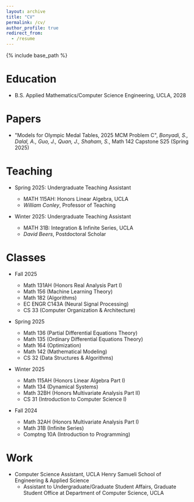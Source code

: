 ```yaml
---
layout: archive
title: "CV"
permalink: /cv/
author_profile: true
redirect_from:
  - /resume
---
```


{% include base_path %}

Education
======
* B.S. Applied Mathematics/Computer Science Engineering, UCLA, 2028

Papers
======
* "Models for Olympic Medal Tables, 2025 MCM Problem C", *Bonyadi, S., Dalal, A., Guo, J., Quan, J., Shaham, S.*, Math 142 Capstone S25 (Spring 2025)

Teaching
======
* Spring 2025: Undergraduate Teaching Assistant
  * MATH 115AH: Honors Linear Algebra, UCLA
  * *William Conley*, Professor of Teaching

* Winter 2025: Undergraduate Teaching Assistant
  * MATH 31B: Integration & Infinite Series, UCLA
  * *David Beers*, Postdoctoral Scholar
 
Classes
======
* Fall 2025
  * Math 131AH (Honors Real Analysis Part I)
  * Math 156 (Machine Learning Theory)
  * Math 182 (Algorithms)
  * EC ENGR C143A (Neural Signal Processing)
  * CS 33 (Computer Organization & Architecture)
  
* Spring 2025
  * Math 136 (Partial Differential Equations Theory)
  * Math 135 (Ordinary Differential Equations Theory)
  * Math 164 (Optimization)
  * Math 142 (Mathematical Modeling)
  * CS 32 (Data Structures & Algorithms)

* Winter 2025
  * Math 115AH (Honors Linear Algebra Part I)
  * Math 134 (Dynamical Systems)
  * Math 32BH (Honors Multivariate Analysis Part II)
  * CS 31 (Introduction to Computer Science I)
  
* Fall 2024
  * Math 32AH (Honors Multivariate Analysis Part I)
  * Math 31B (Infinite Series)
  * Comptng 10A (Introduction to Programming)

Work
======
* Computer Science Assistant, UCLA Henry Samueli School of Engineering & Applied Science
  * Assistant to Undergraduate/Graduate Student Affairs, Graduate Student Office at Department of Computer Science, UCLA

